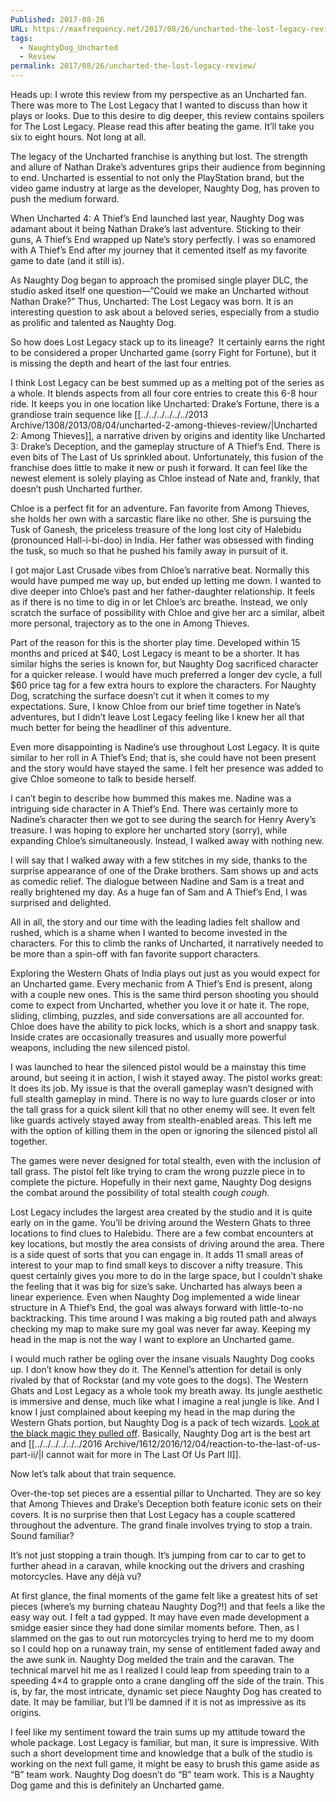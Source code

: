 ```yaml
---
Published: 2017-08-26
URL: https://maxfrequency.net/2017/08/26/uncharted-the-lost-legacy-review/
tags:
  - NaughtyDog_Uncharted
  - Review
permalink: 2017/08/26/uncharted-the-lost-legacy-review/
---
```

Heads up: I wrote this review from my perspective as an Uncharted fan. There was more to The Lost Legacy that I wanted to discuss than how it plays or looks. Due to this desire to dig deeper, this review contains spoilers for The Lost Legacy. Please read this after beating the game. It’ll take you six to eight hours. Not long at all.

The legacy of the Uncharted franchise is anything but lost. The strength and allure of Nathan Drake’s adventures grips their audience from beginning to end. Uncharted is essential to not only the PlayStation brand, but the video game industry at large as the developer, Naughty Dog, has proven to push the medium forward.

When Uncharted 4: A Thief’s End launched last year, Naughty Dog was adamant about it being Nathan Drake’s last adventure. Sticking to their guns, A Thief’s End wrapped up Nate’s story perfectly. I was so enamored with A Thief’s End after my journey that it cemented itself as my favorite game to date (and it still is).

As Naughty Dog began to approach the promised single player DLC, the studio asked itself one question—”Could we make an Uncharted without Nathan Drake?” Thus, Uncharted: The Lost Legacy was born. It is an interesting question to ask about a beloved series, especially from a studio as prolific and talented as Naughty Dog.

So how does Lost Legacy stack up to its lineage?  It certainly earns the right to be considered a proper Uncharted game (sorry Fight for Fortune), but it is missing the depth and heart of the last four entries.

I think Lost Legacy can be best summed up as a melting pot of the series as a whole. It blends aspects from all four core entries to create this 6-8 hour ride. It keeps you in one location like Uncharted: Drake’s Fortune, there is a grandiose train sequence like [[../../../../../../2013 Archive/1308/2013/08/04/uncharted-2-among-thieves-review/|Uncharted 2: Among Thieves]], a narrative driven by origins and identity like Uncharted 3: Drake’s Deception, and the gameplay structure of A Thief’s End. There is even bits of The Last of Us sprinkled about. Unfortunately, this fusion of the franchise does little to make it new or push it forward. It can feel like the newest element is solely playing as Chloe instead of Nate and, frankly, that doesn’t push Uncharted further.

Chloe is a perfect fit for an adventure. Fan favorite from Among Thieves, she holds her own with a sarcastic flare like no other. She is pursuing the Tusk of Ganesh, the priceless treasure of the long lost city of Halebidu (pronounced Hall-i-bi-doo) in India. Her father was obsessed with finding the tusk, so much so that he pushed his family away in pursuit of it.

I got major Last Crusade vibes from Chloe’s narrative beat. Normally this would have pumped me way up, but ended up letting me down. I wanted to dive deeper into Chloe’s past and her father-daughter relationship. It feels as if there is no time to dig in or let Chloe’s arc breathe. Instead, we only scratch the surface of possibility with Chloe and give her arc a similar, albeit more personal, trajectory as to the one in Among Thieves.

Part of the reason for this is the shorter play time. Developed within 15 months and priced at $40, Lost Legacy is meant to be a shorter. It has similar highs the series is known for, but Naughty Dog sacrificed character for a quicker release. I would have much preferred a longer dev cycle, a full $60 price tag for a few extra hours to explore the characters. For Naughty Dog, scratching the surface doesn’t cut it when it comes to my expectations. Sure, I know Chloe from our brief time together in Nate’s adventures, but I didn’t leave Lost Legacy feeling like I knew her all that much better for being the headliner of this adventure.

Even more disappointing is Nadine’s use throughout Lost Legacy. It is quite similar to her roll in A Thief’s End; that is, she could have not been present and the story would have stayed the same. I felt her presence was added to give Chloe someone to talk to beside herself.

I can’t begin to describe how bummed this makes me. Nadine was a intriguing side character in A Thief’s End. There was certainly more to Nadine’s character then we got to see during the search for Henry Avery’s treasure. I was hoping to explore her uncharted story (sorry), while expanding Chloe’s simultaneously. Instead, I walked away with nothing new.

I will say that I walked away with a few stitches in my side, thanks to the surprise appearance of one of the Drake brothers. Sam shows up and acts as comedic relief. The dialogue between Nadine and Sam is a treat and really brightened my day. As a huge fan of Sam and A Thief’s End, I was surprised and delighted.

All in all, the story and our time with the leading ladies felt shallow and rushed, which is a shame when I wanted to become invested in the characters. For this to climb the ranks of Uncharted, it narratively needed to be more than a spin-off with fan favorite support characters.

Exploring the Western Ghats of India plays out just as you would expect for an Uncharted game. Every mechanic from A Thief’s End is present, along with a couple new ones. This is the same third person shooting you should come to expect from Uncharted, whether you love it or hate it. The rope, sliding, climbing, puzzles, and side conversations are all accounted for. Chloe does have the ability to pick locks, which is a short and snappy task. Inside crates are occasionally treasures and usually more powerful weapons, including the new silenced pistol.

I was launched to hear the silenced pistol would be a mainstay this time around, but seeing it in action, I wish it stayed away. The pistol works great: It does its job. My issue is that the overall gameplay wasn’t designed with full stealth gameplay in mind. There is no way to lure guards closer or into the tall grass for a quick silent kill that no other enemy will see. It even felt like guards actively stayed away from stealth-enabled areas. This left me with the option of killing them in the open or ignoring the silenced pistol all together.

The games were never designed for total stealth, even with the inclusion of tall grass. The pistol felt like trying to cram the wrong puzzle piece in to complete the picture. Hopefully in their next game, Naughty Dog designs the combat around the possibility of total stealth *cough cough*.

Lost Legacy includes the largest area created by the studio and it is quite early on in the game. You’ll be driving around the Western Ghats to three locations to find clues to Halebidu. There are a few combat encounters at key locations, but mostly the area consists of driving around the area. There is a side quest of sorts that you can engage in. It adds 11 small areas of interest to your map to find small keys to discover a nifty treasure. This quest certainly gives you more to do in the large space, but I couldn’t shake the feeling that it was big for size’s sake. Uncharted has always been a linear experience. Even when Naughty Dog implemented a wide linear structure in A Thief’s End, the goal was always forward with little-to-no backtracking. This time around I was making a big routed path and always checking my map to make sure my goal was never far away. Keeping my head in the map is not the way I want to explore an Uncharted game.

I would much rather be ogling over the insane visuals Naughty Dog cooks up. I don’t know how they do it. The Kennel’s attention for detail is only rivaled by that of Rockstar (and my vote goes to the dogs). The Western Ghats and Lost Legacy as a whole took my breath away. Its jungle aesthetic is immersive and dense, much like what I imagine a real jungle is like. And I know I just complained about keeping my head in the map during the Western Ghats portion, but Naughty Dog is a pack of tech wizards. [Look at the black magic they pulled off](https://kotaku.com/a-ridiculous-little-detail-in-uncharted-the-lost-legac-1798350210). Basically, Naughty Dog art is the best art and [[../../../../../../2016 Archive/1612/2016/12/04/reaction-to-the-last-of-us-part-ii/|I cannot wait for more in The Last Of Us Part II]].

Now let’s talk about that train sequence.

Over-the-top set pieces are a essential pillar to Uncharted. They are so key that Among Thieves and Drake’s Deception both feature iconic sets on their covers. It is no surprise then that Lost Legacy has a couple scattered throughout the adventure. The grand finale involves trying to stop a train. Sound familiar?

It’s not just stopping a train though. It’s jumping from car to car to get to further ahead in a caravan, while knocking out the drivers and crashing motorcycles. Have any déjà vu?

At first glance, the final moments of the game felt like a greatest hits of set pieces (where’s my burning chateau Naughty Dog?!) and that feels a like the easy way out. I felt a tad gypped. It may have even made development a smidge easier since they had done similar moments before. Then, as I slammed on the gas to out run motorcycles trying to herd me to my doom so I could hop on a runaway train, my sense of entitlement faded away and the awe sunk in. Naughty Dog melded the train and the caravan. The technical marvel hit me as I realized I could leap from speeding train to a speeding 4×4 to grapple onto a crane dangling off the side of the train. This is, by far, the most intricate, dynamic set piece Naughty Dog has created to date. It may be familiar, but I’ll be damned if it is not as impressive as its origins.

I feel like my sentiment toward the train sums up my attitude toward the whole package. Lost Legacy is familiar, but man, it sure is impressive. With such a short development time and knowledge that a bulk of the studio is working on the next full game, it might be easy to brush this game aside as “B” team work. Naughty Dog doesn’t do “B” team work. This is a Naughty Dog game and this is definitely an Uncharted game.